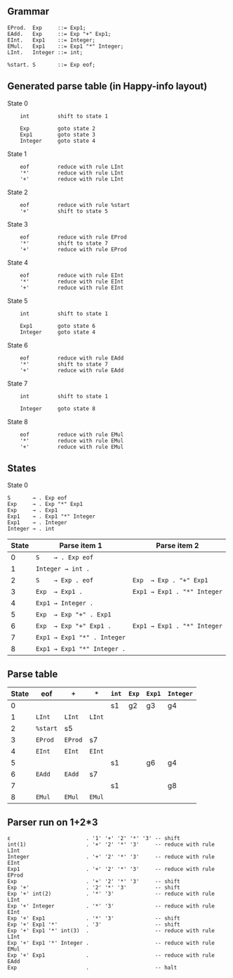 Grammar
-------

    EProd.  Exp     ::= Exp1;
    EAdd.   Exp     ::= Exp "+" Exp1;
    EInt.   Exp1    ::= Integer;
    EMul.   Exp1    ::= Exp1 "*" Integer;
    LInt.   Integer ::= int;

    %start. S       ::= Exp eof;

Generated parse table (in Happy-info layout)
--------------------------------------------

State 0

        int         shift to state 1

        Exp         goto state 2
        Exp1        goto state 3
        Integer     goto state 4


State 1

        eof         reduce with rule LInt
        '*'         reduce with rule LInt
        '+'         reduce with rule LInt

State 2

        eof         reduce with rule %start
        '+'         shift to state 5

State 3

        eof         reduce with rule EProd
        '*'         shift to state 7
        '+'         reduce with rule EProd

State 4

        eof         reduce with rule EInt
        '*'         reduce with rule EInt
        '+'         reduce with rule EInt

State 5

        int         shift to state 1

        Exp1        goto state 6
        Integer     goto state 4


State 6

        eof         reduce with rule EAdd
        '*'         shift to state 7
        '+'         reduce with rule EAdd

State 7

        int         shift to state 1

        Integer     goto state 8


State 8

        eof         reduce with rule EMul
        '*'         reduce with rule EMul
        '+'         reduce with rule EMul


States
------

State 0

    S       → . Exp eof
    Exp     → . Exp "*" Exp1
    Exp     → . Exp1
    Exp1    → . Exp1 "*" Integer
    Exp1    → . Integer
    Integer → . int


| State | Parse item 1                | Parse item 2                |
|-------|-----------------------------|-----------------------------|
| 0     | `S    → . Exp eof`          |                             |
| 1     | `Integer → int .`           |                             |
| 2     | `S    → Exp . eof`          | `Exp  → Exp . "+" Exp1`     |
| 3     | `Exp  → Exp1 .`             | `Exp1 → Exp1 . "*" Integer` |
| 4     | `Exp1 → Integer .`          |                             |
| 5     | `Exp  → Exp "+" . Exp1`     |                             |
| 6     | `Exp  → Exp "+" Exp1 .`     | `Exp1 → Exp1 . "*" Integer` |
| 7     | `Exp1 → Exp1 "*" . Integer` |                             |
| 8     | `Exp1 → Exp1 "*" Integer .` |                             |


Parse table
-----------

| State |  eof    |   `+`   |   `*`   | `int` | `Exp` | `Exp1` |`Integer`|
|-------|---------|---------|---------|-------|-------|--------|---------|
|   0   |         |         |         |  s1   |  g2   |   g3   |   g4    |
|   1   | `LInt`  | `LInt`  | `LInt`  |       |       |        |         |
|   2   | `%start`|  s5     |         |       |       |        |         |
|   3   | `EProd` | `EProd` |  s7     |       |       |        |         |
|   4   | `EInt`  | `EInt`  | `EInt`  |       |       |        |         |
|   5   |         |         |         |  s1   |       |   g6   |   g4    |
|   6   | `EAdd`  | `EAdd`  |  s7     |       |       |        |         |
|   7   |         |         |         |  s1   |       |        |   g8    |
|   8   | `EMul`  | `EMul`  | `EMul`  |       |       |        |         |

Parser run on 1+2*3
-------------------

    ε                        . '1' '+' '2' '*' '3' -- shift
    int(1)                   . '+' '2' '*' '3'     -- reduce with rule LInt
    Integer                  . '+' '2' '*' '3'     -- reduce with rule EInt
    Exp1                     . '+' '2' '*' '3'     -- reduce with rule EProd
    Exp                      . '+' '2' '*' '3'     -- shift
    Exp '+'                  . '2' '*' '3'         -- shift
    Exp '+' int(2)           . '*' '3'             -- reduce with rule LInt
    Exp '+' Integer          . '*' '3'             -- reduce with rule EInt
    Exp '+' Exp1             . '*' '3'             -- shift
    Exp '+' Exp1 '*'         . '3'                 -- shift
    Exp '+' Exp1 '*' int(3)  .                     -- reduce with rule LInt
    Exp '+' Exp1 '*' Integer .                     -- reduce with rule EMul
    Exp '+' Exp1             .                     -- reduce with rule EAdd
    Exp                      .                     -- halt
